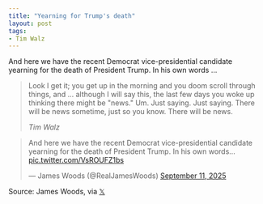 ```yaml
---
title: "Yearning for Trump's death"
layout: post
tags:
- Tim Walz
---
```


And here we have the recent Democrat vice-presidential candidate yearning for the death of President Trump. In his own words ...

> Look I get it; you get up in the morning and you doom scroll through things, and ... although I will say this, the last few days you woke up thinking there might be "news." Um. Just saying. Just saying. There will be news sometime, just so you know. There will be news.
>
> <cite>Tim Walz</cite>

<blockquote class="twitter-tweet"><p lang="en" dir="ltr">And here we have the recent Democrat vice-presidential candidate yearning for the death of President Trump. In his own words…<a href="https://t.co/VsROUFZ1bs">pic.twitter.com/VsROUFZ1bs</a></p>&mdash; James Woods (@RealJamesWoods) <a href="https://twitter.com/RealJamesWoods/status/1966213393733312870?ref_src=twsrc%5Etfw">September 11, 2025</a></blockquote> <script async src="https://platform.twitter.com/widgets.js" charset="utf-8"></script>

Source: James Woods, via [𝕏](https://x.com)
